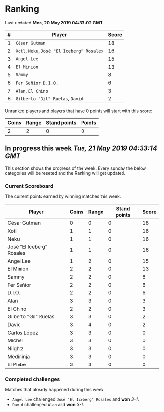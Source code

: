 # Ranking

Last updated **Mon, 20 May 2019 04:33:02 GMT**.

|#|Player|Score|
|-|------|-----|
|1|`César Gutman`|18|
|2|`Xotl`, `Neku`, `José "El Iceberg" Rosales`|16|
|3|`Angel Lee`|15|
|4|`El Minion`|13|
|5|`Sammy`|8|
|6|`Fer Señior`, `D.I.O.`|6|
|7|`Alan`, `El Chino`|3|
|8|`Gilberto "Gil" Ruelas`, `David`|2|

Unranked players and players that have 0 points will start with this score:

|Coins|Range|Stand points|Points|
|-----|-----|------------|------|
|2|2|0|0|

## In progress this week *Tue, 21 May 2019 04:33:14 GMT*
This section shows the progress of the week. Every sunday the below categories will be reseted and the Ranking will get updated.

### Current Scoreboard
The current points earned by winning matches this week.

|Player|Coins|Range|Stand points|Score|
|------|-----|-----|------------|-----|
|César Gutman|0|0|0|18|
|Xotl|1|1|0|16|
|Neku|1|1|0|16|
|José "El Iceberg" Rosales|1|1|0|16|
|Angel Lee|1|2|0|15|
|El Minion|2|2|0|13|
|Sammy|2|2|0|8|
|Fer Señior|2|2|0|6|
|D.I.O.|2|2|0|6|
|Alan|3|3|0|3|
|El Chino|2|2|0|3|
|Gilberto "Gil" Ruelas|3|3|0|2|
|David|3|4|0|2|
|Carlos López|3|3|0|0|
|Michel|3|3|0|0|
|Niightz|3|3|0|0|
|Medininja|3|3|0|0|
|El Plebe|3|3|0|0|

### Completed challenges
Matches that already happened during this week.

* `Angel Lee` challenged `José "El Iceberg" Rosales` and **won** *3-1*.
* `David` challenged `Alan` and **won** *3-1*.
